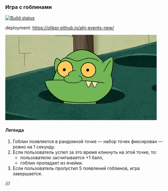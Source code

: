 
### Игра с гоблинами

[![Build status](https://ci.appveyor.com/api/projects/status/77hslqnd2t2xhpct?svg=true)](https://ci.appveyor.com/project/OlikPr/ahj-events-new)

deployment: https://olikpr.github.io/ahj-events-new/

![](./src/img/GracefulMiniatureBustard-small.gif)

#### Легенда

1. Гоблин появляется в рандомной точке — набор точек фиксирован — ровно на 1 секунду.
2. Если пользователь успел за это время кликнуть на этой точке, то:
    * пользователю засчитывается +1 балл,
    * гоблин пропадает из ячейки.
3. Если пользователь пропустил 5 появлений гоблинов, игра завершается.

///
